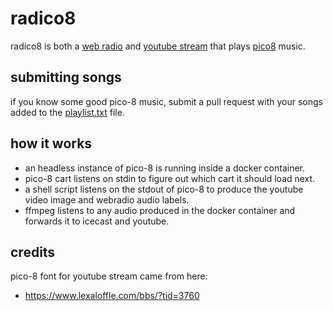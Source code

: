 # radico8
radico8 is both a [web radio](http://radico8/xoc3.io/stream.ogg) and [youtube stream](youtube.com/channel/ucniwmnlnzy0rg17ii2rpikw/live) that plays [pico8](https://www.lexaloffle.com/pico-8.php) music.

## submitting songs
if you know some good pico-8 music, submit a pull request with your songs added to the [playlist.txt](./playlist.txt) file.

## how it works
- an headless instance of pico-8 is running inside a docker container.
- pico-8 cart listens on stdin to figure out which cart it should load next.
- a shell script listens on the stdout of pico-8 to produce the youtube video image and webradio audio labels.
- ffmpeg listens to any audio produced in the docker container and forwards it to icecast and youtube.

## credits
pico-8 font for youtube stream came from here:
- https://www.lexaloffle.com/bbs/?tid=3760

